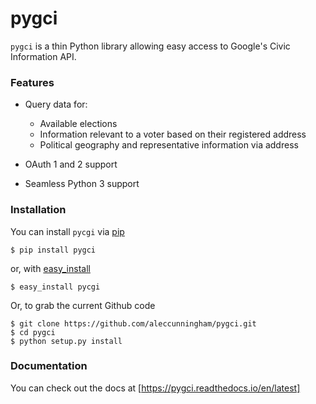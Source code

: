 # pygci

```pygci``` is a thin Python library allowing easy access to Google's Civic Information API.

### Features

- Query data for:
  - Available elections
  - Information relevant to a voter based on their registered address
  - Political geography and representative information via address

- OAuth 1 and 2 support
- Seamless Python 3 support


### Installation

You can install ```pycgi``` via [pip](https://www.pip-installer.org)

```
$ pip install pygci
```

or, with [easy_install](http://pypi.python.org/pypi/setuptools)

```
$ easy_install pycgi
```

Or, to grab the current Github code

```
$ git clone https://github.com/aleccunningham/pygci.git
$ cd pygci
$ python setup.py install
```

### Documentation

You can check out the docs at [https://pygci.readthedocs.io/en/latest]

